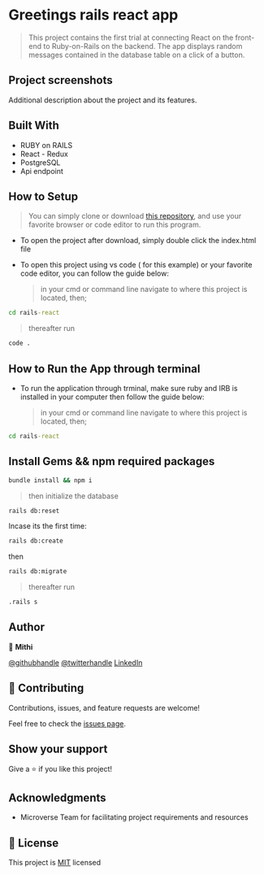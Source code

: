 # Greetings rails react app

> This project contains the first trial at connecting React on the front-end to Ruby-on-Rails on the backend. The app displays random messages contained in the database table on a click of a button.

## Project screenshots

Additional description about the project and its features.

## Built With

- RUBY on RAILS 
- React - Redux
- PostgreSQL
- Api endpoint

## How to Setup

> You can simply clone or download [this repository](https://github.com/Mithi-code/rails-react), and use your favorite browser or code editor to run this program.

- To open the project after download, simply double click the index.html file

- To open this project using vs code ( for this example) or your favorite code editor, you can follow the guide below:
  > in your cmd or command line navigate to where this project is located, then;

```cmd
cd rails-react
```

> thereafter run

```cmd
code .
```

## How to Run the App through terminal

- To run the application through trminal, make sure ruby and IRB is installed in your computer then follow the guide below:
  > in your cmd or command line navigate to where this project is located, then;

```cmd
cd rails-react
```

## Install Gems && npm required packages

```cmd
bundle install && npm i

```
> then initialize the database

```cmd
rails db:reset
```
Incase its the first time:

```cmd
rails db:create
```
then

```cmd
rails db:migrate
```
> thereafter run

```cmd
.rails s
```

## Author

👤 **Mithi**

[@githubhandle](https://github.com/Mithi-code/)
[@twitterhandle](https://twitter.com/sam_mongare)
[LinkedIn](https://www.linkedin.com/in/mithicode/)


## 🤝 Contributing

Contributions, issues, and feature requests are welcome!

Feel free to check the [issues page](../../issues/).

## Show your support

Give a ⭐️ if you like this project!

## Acknowledgments

- Microverse Team for facilitating project requirements and resources

## 📝 License

This project is [MIT](./MIT.md) licensed
